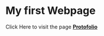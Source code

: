 # My first Webpage

Click Here to visit the page [**Protofolio**](https://kaviyasrik.github.io/profile.html)
